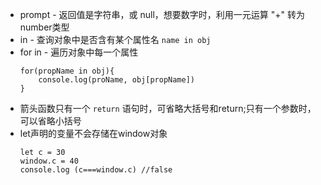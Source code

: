  - prompt - 返回值是字符串，或 null，想要数字时，利用一元运算 "+" 转为number类型
 - in - 查询对象中是否含有某个属性名 `name in obj`
 - for in - 遍历对象中每一个属性
   ```
   for(propName in obj){
       console.log(proName, obj[propName])
   }
   ```
  - 箭头函数只有一个 `return` 语句时，可省略大括号和return;只有一个参数时，可以省略小括号
  - let声明的变量不会存储在window对象
    ```
    let c = 30
    window.c = 40
    console.log (c===window.c) //false
    ```
 


